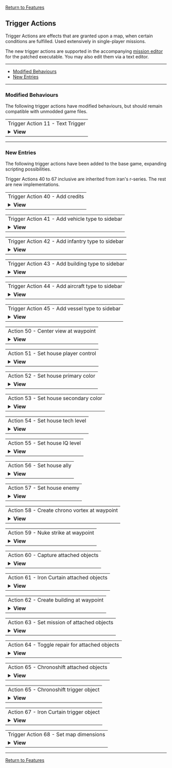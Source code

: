 [Return to Features](./features.md)

## Trigger Actions

Trigger Actions are effects that are granted upon a map, when certain conditions are fulfilled. Used extensively in single-player missions.

The new trigger actions are supported in the accompanying [mission editor](https://github.com/nguoiyoujie/Red-Alert-Mission-Editor) for the patched executable. You may also edit them via a text editor.

-------

 - [Modified Behaviours](#modified-behaviours)
 - [New Entries](#new-entries) 

-------

### Modified Behaviours

The following trigger actions have modified behaviours, but should remain compatible with unmodded game files.

<table><tr><td>Trigger Action 11 - Text Trigger</td></tr><tr><td><details><summary><b>View</b></summary>
<pre><code>Parameters
2: COLOR (<a href="./defines.md#messagecolortypes">MessageColor</a>)
3: MESSAGE (ID)
</code></pre>

Displays the text <i>MESSAGE</i> string, using <i>COLOR</i> remap. Color defaults to 3 ([![#9dbe75](https://placehold.it/8/9dbe75/9dbe75.png)](#) GREEN).

Originally, the color is fixed to the green color. Now, other colors (akin to multiplayer text colors) are supported. Using colors beyond 7 is not supported.
</details></td></tr></table>

-------

### New Entries

The following trigger actions have been added to the base game, expanding scripting possibilities.

Trigger Actions 40 to 67 inclusive are inherited from iran's r-series. The rest are new implementations.

<table><tr><td>Trigger Action 40 - Add credits</td></tr><tr><td><details><summary><b>View</b></summary>
<pre><code>Parameters
1: HOUSE (<a href="./defines.md#housetypes">HouseType</a>)
2: CREDITS (integer)
</code></pre>

Adds specified amount of <i>CREDITS</i> to the specified <i>HOUSE</i>. Negative amounts subtract instead.
</details></td></tr></table>


<table><tr><td>Trigger Action 41 - Add vehicle type to sidebar</td></tr><tr><td><details><summary><b>View</b></summary>
<pre><code>Parameters
1: UNITTYPE (<a href="./defines.md#unittypes">UnitType</a>)
</code></pre>
Adds <i>UNITTYPE</i> to the trigger house's sidebar, bypassing prerequisite checks.

Note that losing the factories, then building a new one, will not re-add the icon to the sidebar. If this level of control is needed, suggest to employ <code>Trigger Action 54 - Set house tech level</code> instead.
</details></td></tr></table>

<table><tr><td>Trigger Action 42 - Add infantry type to sidebar</td></tr><tr><td><details><summary><b>View</b></summary>
<pre><code>Parameters
1: INFANTRYTYPE (<a href="./defines.md#infantrytypes">InfantryType</a>)
</code></pre>
Adds <i>INFANTRYTYPE</i> to the trigger house's sidebar, bypassing prerequisite checks.

Note that losing the factories, then building a new one, will not re-add the icon to the sidebar. If this level of control is needed, suggest to employ <code>Trigger Action 54 - Set house tech level</code> instead.
</details></td></tr></table>


<table><tr><td>Trigger Action 43 - Add building type to sidebar</td></tr><tr><td><details><summary><b>View</b></summary>
<pre><code>Parameters
1: BUILDINGTYPE (<a href="./defines.md#buildingtypes">BuildingType</a>)
</code></pre>
Adds <i>BUILDINGTYPE</i> to the trigger house's sidebar, bypassing prerequisite checks.

Note that losing the factories, then building a new one, will not re-add the icon to the sidebar. If this level of control is needed, suggest to employ <code>Trigger Action 54 - Set house tech level</code> instead.
</details></td></tr></table>


<table><tr><td>Trigger Action 44 - Add aircraft type to sidebar</td></tr><tr><td><details><summary><b>View</b></summary>
<pre><code>Parameters
1: AIRCRAFTTYPE (<a href="./defines.md#aircrafttypes">AircraftType</a>)
</code></pre>
Adds <i>AIRCRAFTTYPE</i> to the trigger house's sidebar, bypassing prerequisite checks.

Note that losing the factories, then building a new one, will not re-add the icon to the sidebar. If this level of control is needed, suggest to employ <code>Trigger Action 54 - Set house tech level</code> instead.
 </details></td></tr></table>


<table><tr><td>Trigger Action 45 - Add vessel type to sidebar</td></tr><tr><td><details><summary><b>View</b></summary>
<pre><code>Parameters
1: VESSELTYPE (<a href="./defines.md#vesseltypes">VesselType</a>)
</code></pre>
Adds <i>VESSELTYPE</i> to the trigger house's sidebar, bypassing prerequisite checks.

Note that losing the factories, then building a new one, will not re-add the icon to the sidebar. If this level of control is needed, suggest to employ <code>Trigger Action 54 - Set house tech level</code> instead.
</details></td></tr></table>


<table><tr><td>Action 50 - Center view at waypoint</td></tr><tr><td><details><summary><b>View</b></summary>
<pre><code>Parameters
1: WAYPOINT (ID, 0 to 99)
</code></pre>
Centers the trigger house's viewport around the specified <i>WAYPOINT</i>.
</details></td></tr></table>

<table><tr><td>Action 51 - Set house player control</td></tr><tr><td><details><summary><b>View</b></summary>
<pre><code>Parameters
1: HOUSE (<a href="./defines.md#housetypes">HouseType</a>)
2: TOGGLE (0 or 1)
</code></pre>
Sets player control for a <i>HOUSE</i>. Use 1 to enable player control, 0 to disable
</details></td></tr></table>

<table><tr><td>Action 52 - Set house primary color</td></tr><tr><td><details><summary><b>View</b></summary>
<pre><code>Parameters
1: HOUSE (<a href="./defines.md#housetypes">HouseType</a>)
2: COLOR (<a href="./defines.md#housecolortypes">HouseColorType</a>)
</code></pre>
Sets primary house <i>COLOR</i> for a <i>HOUSE</i>.
</details></td></tr></table>

<table><tr><td>Action 53 - Set house secondary color</td></tr><tr><td><details><summary><b>View</b></summary>
<pre><code>Parameters
1: HOUSE (<a href="./defines.md#housetypes">HouseType</a>)
2: COLOR (<a href="./defines.md#housecolortypes">HouseColorType</a>)
</code></pre>
Sets secondary house <i>COLOR</i> for a <i>HOUSE</i>. The secondary color is used by the house's buildings, MCV and harvester. Dual colors is generally used in C&C for Nod.
</details></td></tr></table>

<table><tr><td>Action 54 - Set house tech level</td></tr><tr><td><details><summary><b>View</b></summary>
<pre><code>Parameters
1: HOUSE (<a href="./defines.md#housetypes">HouseType</a>)
2: TECHLEVEL (Integer)
</code></pre>
Sets the <i>TECHLEVEL</i> for a <i>HOUSE</i>.
</details></td></tr></table>

<table><tr><td>Action 55 - Set house IQ level</td></tr><tr><td><details><summary><b>View</b></summary>
<pre><code>Parameters
1: HOUSE (<a href="./defines.md#housetypes">HouseType</a>)
2: IQ (Integer)
</code></pre>
Sets the <i>IQ</i> level for a <i>HOUSE</i>.
</details></td></tr></table>

<table><tr><td>Action 56 - Set house ally</td></tr><tr><td><details><summary><b>View</b></summary>
<pre><code>Parameters
1: HOUSE (<a href="./defines.md#housetypes">HouseType</a>)
2: TARGET_HOUSE (<a href="./defines.md#housetypes">HouseType</a>)
</code></pre>
Forces one <i>HOUSE</i> to consider another <i>TARGET_HOUSE</i> as an ally. This does not change <i>TARGET_HOUSE</i>'s perception of <i>HOUSE</i>, so you may want to set two actions to ensure mutual alliance.
</details></td></tr></table>

<table><tr><td>Action 57 - Set house enemy</td></tr><tr><td><details><summary><b>View</b></summary>
<pre><code>Parameters
1: HOUSE (<a href="./defines.md#housetypes">HouseType</a>)
2: TARGET_HOUSE (<a href="./defines.md#housetypes">HouseType</a>)
</code></pre>
Forces one <i>HOUSE</i> to unally another <i>TARGET_HOUSE</i> as an enemy. This does not change <i>TARGET_HOUSE</i>'s perception of <i>HOUSE</i>, so you may want to set two actions to ensure mutual enemity.
</details></td></tr></table>

<table><tr><td>Action 58 - Create chrono vortex at waypoint</td></tr><tr><td><details><summary><b>View</b></summary>
<pre><code>Parameters
1: WAYPOINT (ID, 0 to 99)
</code></pre>
Creates a Chrono Vortex at the specified <i>WAYPOINT</i>.
</details></td></tr></table>

<table><tr><td>Action 59 - Nuke strike at waypoint</td></tr><tr><td><details><summary><b>View</b></summary>
<pre><code>Parameters
1: WAYPOINT (ID, 0 to 99)
</code></pre>
Drops a nuke at the specified <i>WAYPOINT</i>.
</details></td></tr></table>

<table><tr><td>Action 60 - Capture attached objects</td></tr><tr><td><details><summary><b>View</b></summary>
<pre><code>Parameters
1: HOUSE (<a href="./defines.md#housetypes">HouseType</a>)
</code></pre>
Causes the <i>HOUSE</i> to instantaneously capture structures, units and infantry that this trigger is attached to. Capturing structures only work for `Capturable`=true structures, akin to an engineer capturing them.
</details></td></tr></table>

<table><tr><td>Action 61 - Iron Curtain attached objects</td></tr><tr><td><details><summary><b>View</b></summary>
<pre><code>Parameters
1: DURATION (frames)
</code></pre>
Applies the Iron Curtain effect on structures for a specified <i>DURATION</i>, units and infantry that this trigger is attached to. Use -1 for DURATION to use the default Iron Curtain setting, otherwise the DURATION represents the number of frames the effect lasts.
</details></td></tr></table>

<table><tr><td>Action 62 - Create building at waypoint</td></tr><tr><td><details><summary><b>View</b></summary>
<pre><code>Parameters
1: BUILDINGTYPE (<a href="./defines.md#buildingtypes">BuildingType</a>)
2: WAYPOINT (ID, 0 to 99)
3: HOUSE (<a href="./defines.md#housetypes">HouseType</a>)
</code></pre>
Creates a <i>BUILDINGTYPE</i> for a <i>HOUSE</i> at a <i>WAYPOINT</i>. This mimics the building placement process, so if the terrain is blocked, the building will not be created
</details></td></tr></table>

<table><tr><td>Action 63 - Set mission of attached objects</td></tr><tr><td><details><summary><b>View</b></summary>
<pre><code>Parameters
1: MISSIONTYPE (ID)
</code></pre>
Sets the mission of attached objects to <i>MISSIONTYPE</i>. Only certain missions have a real effect.
</details></td></tr></table>

<table><tr><td>Action 64 - Toggle repair for attached objects</td></tr><tr><td><details><summary><b>View</b></summary>
<pre><code>Parameters
No parameters
</code></pre>
Toggles the repair on attached buildings. Only has an effect on buildings.
</details></td></tr></table>

<table><tr><td>Action 65 - Chronoshift attached objects</td></tr><tr><td><details><summary><b>View</b></summary>
<pre><code>Parameters
1: WAYPOINT (ID, 0 to 99)
</code></pre>
Chronoshifts the attached objects to a <i>WAYPOINT</i>.
</details></td></tr></table>

<table><tr><td>Action 65 - Chronoshift trigger object</td></tr><tr><td><details><summary><b>View</b></summary>
<pre><code>Parameters
1: WAYPOINT (ID, 0 to 99)
</code></pre>
Chronoshifts the activating object to a <i>WAYPOINT</i>. The activating object is the object which fired the corresponding event (such as an <code>Entered by...</code> event).
</details></td></tr></table>

<table><tr><td>Action 67 - Iron Curtain trigger object</td></tr><tr><td><details><summary><b>View</b></summary>
<pre><code>Parameters
1: DURATION (frames)
</code></pre>
Iron Curtains the activating object for a specified <i>DURATION</i>. The DURATION represents the number of frames the effect lasts. The activating object is the object which fired the corresponding event (such as an <code>Entered by...</code> event).
</details></td></tr></table>

<table><tr><td>Trigger Action 68 - Set map dimensions</td></tr><tr><td><details><summary><b>View</b></summary>
<pre><code>Parameters
1: CELL (Integer, 0 to 16383)
2: WIDTH (Integer)
3: HEIGHT (Integer)
</code></pre>
Sets new dimensions for the playable bounds of the map. <i>CELL</i> deterimines the top-left corner, and <i>WIDTH</i> / <i>HEIGHT</i> determines the dimensions.

The CELL number is essentially `128 * Y + X`. Some map editors may be able to provide the cell number of a cell location.

The map does not yet rescroll after setting the new dimensions. It is possible for the map to reveal features outside the playable bounds due to changing dimensions. This behavior may change in the future.
</details></td></tr></table>

------
[Return to Features](./features.md)


